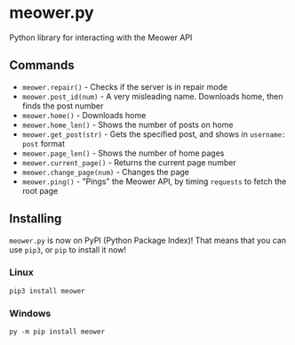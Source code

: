 # meower.py
Python library for interacting with the Meower API
## Commands
- `meower.repair()` - Checks if the server is in repair mode
- `meower.post_id(num)` - A very misleading name. Downloads home, then finds the post number
- `meower.home()` - Downloads home
- `meower.home_len()` - Shows the number of posts on home
- `meower.get_post(str)` - Gets the specified post, and shows in `username: post` format
- `meower.page_len()` - Shows the number of home pages
- `meower.current_page()` - Returns the current page number
- `meower.change_page(num)` - Changes the page
- `meower.ping()` - "Pings" the Meower API, by timing `requests` to fetch the root page
## Installing
`meower.py` is now on PyPI (Python Package Index)! That means that you can use `pip3`, or `pip` to install it now!
### Linux
```
pip3 install meower
```
### Windows
```
py -m pip install meower
```